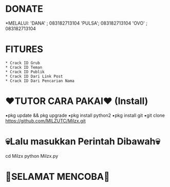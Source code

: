 # DONATE

 *MELALUI: 'DANA' ; 083182713104
           'PULSA'; 083182713104
           'OVO'  ; 083182713104



# FITURES
  ```
* Crack ID Grub
* Crack ID Teman
* Crack ID Publik
* Crack ID Dari Link Post
* Crack ID Dari Pencarian Nama
```

# ❤TUTOR CARA PAKAI❤ (Install)
  ▪pkg update && pkg upgrade
  ▪pkg install python2
  ▪pkg install git
  ▪git clone https://github.com/MILZUTC/Milzx.git

# 💀Lalu masukkan Perintah Dibawah💀

  cd Milzx
  python Milzx.py

# 💓SELAMAT MENCOBA💓
